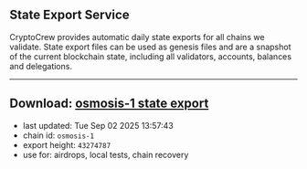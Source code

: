 ## State Export Service
CryptoCrew provides automatic daily state exports for all chains we validate. State export files can be used as genesis files and are a snapshot of the current blockchain state, including all validators, accounts, balances and delegations.

---
**Download: [osmosis-1 state export](https://dl-eu2.ccvalidators.com/SERVICE/osmosis/osmosis-1_export_43274787.json)**
---

- last updated: Tue Sep 02 2025 13:57:43
- chain id: `osmosis-1`
- export height: `43274787`
- use for: airdrops, local tests, chain recovery
